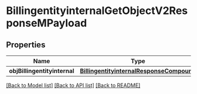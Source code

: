 # BillingentityinternalGetObjectV2ResponseMPayload

## Properties
Name | Type | Description | Notes
------------ | ------------- | ------------- | -------------
**objBillingentityinternal** | [**BillingentityinternalResponseCompound**](BillingentityinternalResponseCompound.md) |  | 

[[Back to Model list]](../README.md#documentation-for-models) [[Back to API list]](../README.md#documentation-for-api-endpoints) [[Back to README]](../README.md)


